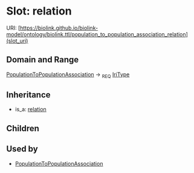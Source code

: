 # Slot: relation




URI: [https://biolink.github.io/biolink-model/ontology/biolink.ttl/population_to_population_association_relation](slot_uri)
## Domain and Range

[PopulationToPopulationAssociation](PopulationToPopulationAssociation.md) ->  <sub>REQ</sub> [IriType](IriType.md)
## Inheritance

 *  is_a: [relation](relation.md)
## Children

## Used by

 * [PopulationToPopulationAssociation](PopulationToPopulationAssociation.md)
